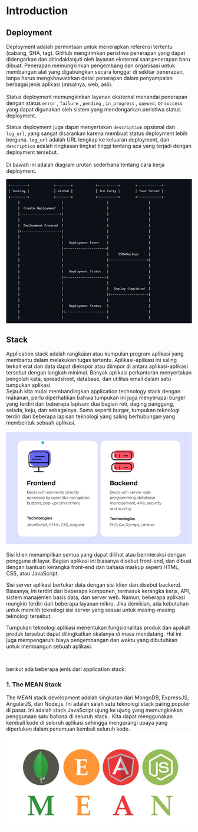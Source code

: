 # Introduction

## Deployment
Deployment adalah permintaan untuk menerapkan referensi tertentu (cabang, SHA, tag). GitHub mengirimkan peristiwa penerapan yang dapat didengarkan dan ditindaklanjuti oleh layanan eksternal saat penerapan baru dibuat. Penerapan memungkinkan pengembang dan organisasi untuk membangun alat yang digabungkan secara longgar di sekitar penerapan, tanpa harus mengkhawatirkan detail penerapan dalam penyampaian berbagai jenis aplikasi (misalnya, web, asli). <br>
<br> Status deployment memungkinkan layanan eksternal menandai penerapan dengan status `error` , `failure` , `pending` , `in_progress` , `queued`, or `success` yang dapat digunakan oleh sistem yang mendengarkan peristiwa status deployment. <br>

Status deployment juga dapat menyertakan `description` opsional dan `log_url`, yang sangat disarankan karena membuat status deployment lebih berguna. `log_url` adalah URL lengkap ke keluaran deployment, dan `description` adalah ringkasan tingkat tinggi tentang apa yang terjadi dengan deployment tersebut. <br>
<br> 
Di bawah ini adalah diagram urutan sederhana tentang cara kerja deployment. <br>

![screenshot](diagram.png.jpg) <br>
## Stack
  Application stack adalah rangkaian atau kumpulan program aplikasi yang membantu dalam melakukan tugas tertentu. Aplikasi-aplikasi ini saling terkait erat dan data dapat diekspor atau diimpor di antara aplikasi-aplikasi tersebut dengan langkah minimal. Banyak aplikasi perkantoran menyertakan pengolah kata, spreadsheet, database, dan utilitas email dalam satu tumpukan aplikasi. <br> 
  Sejauh kita mulai membandingkan application technology stack dengan makanan, perlu diperhatikan bahwa tumpukan ini juga menyerupai burger yang terdiri dari beberapa lapisan: dua bagian roti, daging panggang, selada, keju, dan sebagainya. Sama seperti burger, tumpukan teknologi terdiri dari beberapa lapisan teknologi yang saling berhubungan yang membentuk sebuah aplikasi. <br>
  <br>
  ![screenshot](AS1.jpg) <br>
  <br>
  Sisi klien menampilkan semua yang dapat dilihat atau berinteraksi dengan pengguna di layar. Bagian aplikasi ini biasanya disebut front-end, dan dibuat dengan bantuan kerangka front-end dan bahasa markup seperti HTML, CSS, atau JavaScript. <br>

Sisi server aplikasi bertukar data dengan sisi klien dan disebut backend. Biasanya, ini terdiri dari beberapa komponen, termasuk kerangka kerja, API, sistem manajemen basis data, dan server web. Namun, beberapa aplikasi mungkin terdiri dari beberapa layanan mikro. Jika demikian, ada kebutuhan untuk memilih teknologi sisi server yang sesuai untuk masing-masing teknologi tersebut.<br>

Tumpukan teknologi aplikasi menentukan fungsionalitas produk dan apakah produk tersebut dapat ditingkatkan skalanya di masa mendatang. Hal ini juga mempengaruhi biaya pengembangan dan waktu yang dibutuhkan untuk membangun sebuah aplikasi. <br>

<br> 

berikut ada beberapa jenis dari application stack: <br>
### 1. The MEAN Stack
The MEAN stack development  adalah singkatan dari MongoDB, ExpressJS, AngularJS, dan Node.js. Ini adalah salah satu teknologi stack paling populer di pasar. Ini adalah stack JavaScript ujung ke ujung yang memungkinkan penggunaan satu bahasa di seluruh stack .
Kita dapat menggunakan kembali kode di seluruh aplikasi sehingga mengurangi upaya yang diperlukan dalam penemuan kembali seluruh kode. <br>
![screenshot](mean.jpg) <br>
